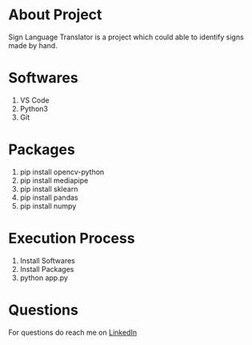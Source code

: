 # About Project
Sign Language Translator is a project which could able to identify signs made by hand.

# Softwares
1. VS Code
2. Python3
3. Git

# Packages
1. pip install opencv-python
2. pip install mediapipe
3. pip install sklearn
4. pip install pandas
5. pip install numpy

# Execution Process
1. Install Softwares
2. Install Packages
3. python app.py

# Questions
For questions do reach me on <a href="https://linkedin.com/in/MadhuPIoT">LinkedIn</a>
